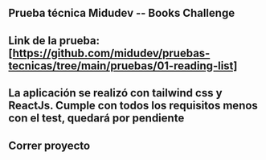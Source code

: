 ## Prueba técnica Midudev -- Books Challenge
## Link de la prueba: [https://github.com/midudev/pruebas-tecnicas/tree/main/pruebas/01-reading-list]
## La aplicación se realizó con tailwind css y ReactJs. Cumple con todos los requisitos menos con el test, quedará por pendiente 


## Correr proyecto